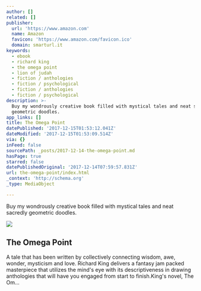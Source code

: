 ```yaml
---
author: []
related: []
publisher:
  url: 'https://www.amazon.com'
  name: Amazon
  favicon: 'https://www.amazon.com/favicon.ico'
  domain: smarturl.it
keywords:
  - ebook
  - richard king
  - the omega point
  - lion of judah
  - fiction / anthologies
  - fiction / psychological
  - fiction / anthologies
  - fiction / psychological
description: >-
  Buy my wondrously creative book filled with mystical tales and neat sacredly
  geometric doodles.
app_links: []
title: The Omega Point
datePublished: '2017-12-15T01:53:12.041Z'
dateModified: '2017-12-15T01:53:09.514Z'
via: {}
inFeed: false
sourcePath: _posts/2017-12-14-the-omega-point.md
hasPage: true
starred: false
datePublishedOriginal: '2017-12-14T07:59:57.831Z'
url: the-omega-point/index.html
_context: 'http://schema.org'
_type: MediaObject

---
```

Buy my wondrously creative book filled with mystical tales and neat sacredly geometric doodles.

<article style=""><img src="https://s3-us-west-2.amazonaws.com/the-grid-img/p/997aed58fffccbccd14c225adc054819a54f9784.jpg" /><h1>The Omega Point</h1><p>A tale that has been written by collectively connecting wisdom, awe, wonder, mysticism and love. Richard King delivers a fantasy jam packed masterpiece that utilizes the mind's eye with its descriptiveness in drawing anthologies that will have you engaged from start to finish.King's novel, The Om...</p></article>
